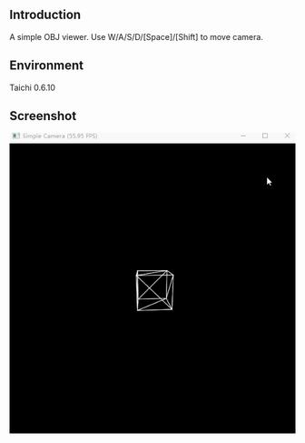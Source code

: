 ## Introduction
A simple OBJ viewer.
Use W/A/S/D/[Space]/[Shift] to move camera.

## Environment
Taichi 0.6.10

## Screenshot
![](cam.gif)



